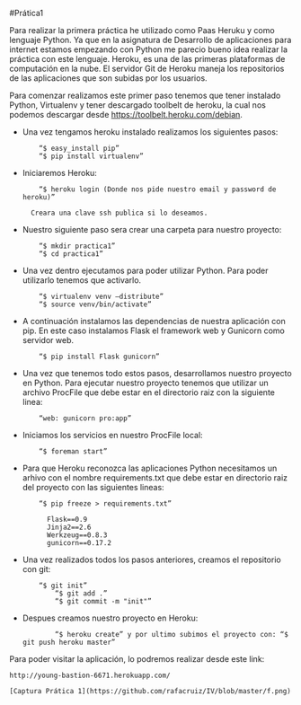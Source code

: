 #Prática1

Para realizar la primera práctica he utilizado como Paas Heruku y como lenguaje Python. Ya que en la asignatura de Desarrollo de aplicaciones para internet estamos empezando con Python me parecio bueno idea realizar la práctica con este lenguaje.
Heroku, es una de las primeras plataformas de computación en la nube. El servidor Git de Heroku maneja los repositorios de las aplicaciones que son subidas por los usuarios.

Para comenzar realizamos este primer paso tenemos que tener instalado Python, Virtualenv y tener descargado toolbelt de heroku, la cual nos podemos descargar desde https://toolbelt.heroku.com/debian.
	
* Una vez tengamos heroku instalado realizamos los siguientes pasos:
	
		  “$ easy_install pip”
		  “$ pip install virtualenv”
	
* Iniciaremos Heroku:
	
		  “$ heroku login (Donde nos pide nuestro email y password de heroku)”
		  
		Creara una clave ssh publica si lo deseamos.
	
* Nuestro siguiente paso sera crear una carpeta para nuestro proyecto:
	
		  “$ mkdir practica1”
		  “$ cd practica1”
	
* Una vez dentro ejecutamos para poder utilizar Python. Para poder utilizarlo tenemos que activarlo.
	
		  “$ virtualenv venv –distribute”
		  “$ source venv/bin/activate”

* A continuación instalamos las dependencias de nuestra aplicación con pip. 
En este caso instalamos Flask el framework web y Gunicorn como servidor web.

		  “$ pip install Flask gunicorn”

* Una vez que tenemos todo estos pasos, desarrollamos nuestro proyecto en Python. 
Para ejecutar nuestro proyecto tenemos que utilizar un archivo ProcFile que debe estar en el directorio raiz 
con la siguiente linea:
		
		  “web: gunicorn pro:app”

* Iniciamos los servicios en nuestro ProcFile local:
	
		  “$ foreman start”

* Para que Heroku reconozca las aplicaciones Python necesitamos un arhivo 
con el nombre requirements.txt que debe estar en directorio raiz del proyecto con las siguientes lineas:
	
		  “$ pip freeze > requirements.txt”
	
			Flask==0.9
			Jinja2==2.6
			Werkzeug==0.8.3
			gunicorn==0.17.2

* Una vez realizados todos los pasos anteriores, creamos el repositorio con git:
		  
		  “$ git init”
	          “$ git add .”
	          “$ git commit -m "init"”
	
* Despues creamos nuestro proyecto en Heroku:

	          “$ heroku create” y por ultimo subimos el proyecto con: “$ git push heroku master”


Para poder visitar la aplicación, lo podremos realizar desde este link:
	
	http://young-bastion-6671.herokuapp.com/
	
	[Captura Prática 1](https://github.com/rafacruiz/IV/blob/master/f.png)

